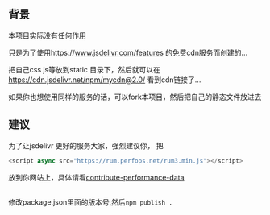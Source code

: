 ## 背景

本项目实际没有任何作用

只是为了使用https://www.jsdelivr.com/features 的免费cdn服务而创建的...

把自己css js等放到static 目录下，然后就可以在 https://cdn.jsdelivr.net/npm/mycdn@2.0/ 看到cdn链接了...

如果你也想使用同样的服务的话，可以fork本项目，然后把自己的静态文件放进去

## 建议

为了让jsdelivr 更好的服务大家，强烈建议你，
把 
```js
<script async src="https://rum.perfops.net/rum3.min.js"></script>
```

放到你网站上，具体请看[contribute-performance-data](https://github.com/jsdelivr/jsdelivr#contribute-performance-data)

## 

修改package.json里面的版本号,然后`npm publish .`